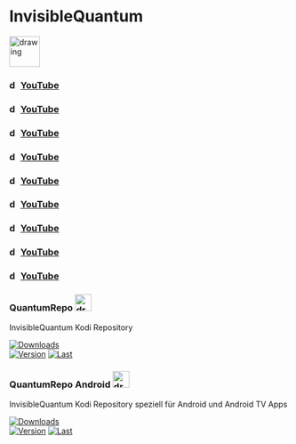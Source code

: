 # InvisibleQuantum
<a href="verlinkung.html"><img src="https://www.youtube.com/favicon.ico" alt="drawing" width="55"/></a>
### <img src="https://www.facebook.com/favicon.ico" alt="drawing" width="16"/> <a href="https://www.facebook.com/InvisibleQuantumTV/">YouTube</a>
### <img src="https://www.youtube.com/favicon.ico" alt="drawing" width="16"/> <a href="verlinkung.html">YouTube</a>
### <img src="https://www.youtube.com/favicon.ico" alt="drawing" width="16"/> <a href="verlinkung.html">YouTube</a>
### <img src="https://www.youtube.com/favicon.ico" alt="drawing" width="16"/> <a href="verlinkung.html">YouTube</a>
### <img src="https://www.youtube.com/favicon.ico" alt="drawing" width="16"/> <a href="verlinkung.html">YouTube</a>
### <img src="https://www.youtube.com/favicon.ico" alt="drawing" width="16"/> <a href="verlinkung.html">YouTube</a>
### <img src="https://www.youtube.com/favicon.ico" alt="drawing" width="16"/> <a href="verlinkung.html">YouTube</a>
### <img src="https://www.youtube.com/favicon.ico" alt="drawing" width="16"/> <a href="verlinkung.html">YouTube</a>
### <img src="https://www.youtube.com/favicon.ico" alt="drawing" width="16"/> <a href="verlinkung.html">YouTube</a>





### QuantumRepo <img src="https://logosandtypes.com/wp-content/uploads/2020/07/kodi.svg" alt="drawing" width="30"/>
InvisibleQuantum Kodi Repository


[![Downloads](https://img.shields.io/github/downloads/invisiblequantum/repository.quantumrepo/total?color=important&label=Downloads&style=flat-square)](https://github.com/InvisibleQuantum/repository.quantumrepo/releases/latest)<br>
[![Version](https://img.shields.io/github/v/release/InvisibleQuantum/repository.quantumrepo?color=blue&label=Version&style=flat-square)](#)
[![Last](https://img.shields.io/github/release-date/InvisibleQuantum/repository.quantumrepo?color=blue&label=Letztes%20Update)](#)<br>

### QuantumRepo Android <img src="https://upload.wikimedia.org/wikipedia/commons/d/d7/Android_robot.svg" alt="drawing" width="30"/>
InvisibleQuantum Kodi Repository speziell für Android und Android TV Apps

[![Downloads](https://img.shields.io/github/downloads/invisiblequantum/repository.quantumrepo.android/total?color=important&label=Downloads&style=flat-square)](https://github.com/InvisibleQuantum/repository.quantumrepo.android/releases/latest)<br>
[![Version](https://img.shields.io/github/v/release/InvisibleQuantum/repository.quantumrepo.android?color=blue&label=Version&style=flat-square)](#)
[![Last](https://img.shields.io/github/release-date/InvisibleQuantum/repository.quantumrepo.android?color=blue&label=Letztes%20Update)](#)<br>
